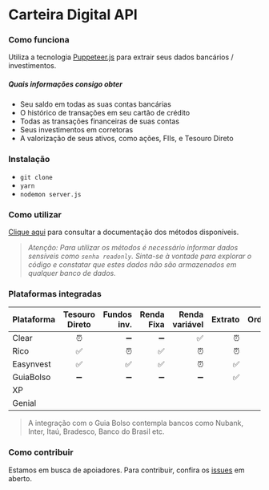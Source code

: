 # Carteira Digital API


### Como funciona
Utiliza a tecnologia [Puppeteer.js](https://github.com/puppeteer/puppeteer) para extrair seus dados bancários / investimentos.

##### Quais informações consigo obter
- Seu saldo em todas as suas contas bancárias
- O histórico de transações em seu cartão de crédito
- Todas as transações financeiras de suas contas
- Seus investimentos em corretoras
- A valorização de seus ativos, como ações, FIIs, e Tesouro Direto

### Instalação
- `git clone`
- `yarn`
- `nodemon server.js` 

### Como utilizar
[Clique aqui](https://documenter.getpostman.com/view/1148545/Szmh4HWm) para consultar a documentação dos métodos disponíveis.


> _Atenção: Para utilizar os métodos é necessário informar dados sensíveis como `senha readonly`. Sinta-se à vontade para explorar o código e constatar que estes dados não são armazenados em qualquer banco de dados._

### Plataformas integradas


| Plataforma | Tesouro Direto      | Fundos inv.    | Renda Fixa     | Renda variável | Extrato | Ordens | Contas correntes |
| -----------|:-------------------:| --------------:| --------------:| --------------:| -------:| ------:|-----------------:|
| Clear      |⏰                   |➖               |➖              |✅              |⏰       |⏰       |✅                |
| Rico       |✅                   |⏰               |✅              |⏰              |⏰       |⏰       |✅                |
| Easynvest  |✅                   |✅               |✅              |⏰              |✅       |⏰       |✅                |
| GuiaBolso  |➖                   |➖               |➖              |➖              |✅       |➖       |✅                |
| XP         |                     |                |                |                |        |         |                  |
| Genial     |                     |                |                |                |        |         |                  |

> A integração com o Guia Bolso contempla bancos como Nubank, Inter, Itaú, Bradesco, Banco do Brasil etc.

### Como contribuir
Estamos em busca de apoiadores. Para contribuir, confira os [issues](https://github.com/MaiaVinicius/carteira-digital-api/issues) em aberto.

